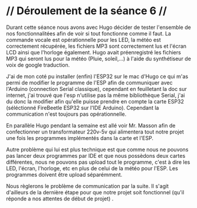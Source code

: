 # // Déroulement de la séance 6 //

Durant cette séance nous avons avec Hugo décider de tester l'ensemble de nos fonctionnalitées afin de voir si tout fonctionne 
comme il faut. La commande vocale est opérationnelle pour les LED, la météo est correctement récupérée, les fichiers MP3 sont correctement lus et l'écran LCD ainsi que l'horloge également.
Hugo avait préenregistré les fichiers MP3 qui seront lus pour la météo (Pluie, soleil,...) à l'aide du synthétiseur de voix de google traduction.

J'ai de mon coté pu installer (enfin) l'ESP32 sur le mac d'Hugo ce qui m'as permi de modifier le programme de l'ESP afin de communiquer avec l'Arduino (connection Serial classique), cependant en feuilletant la doc sur internet, j'ai trouvé que l'esp n'utilise pas la même bibliothèque Serial, j'ai du donc la modifier afin qu'elle puisse prendre en compte la carte ESP32 (séléctionné FireBeetle ESP32 sur l'IDE Arduino). Cependant la communication n'est toujours pas opérationnelle. 

En parallèle Hugo pendant la semaine est allé voir Mr. Masson afin de confectionner un transformateur 220v-5v qui alimentera tout notre projet une fois les programmes implémentés dans la carte et l'ESP.

Autre problème qui lui est plus technique est que comme nous ne pouvons pas lancer deux programmes par IDE et que nous possèdons deux cartes différentes, nous ne pouvons pas upload tout le programme, c'est à dire les LED, l'écran, l'horloge, etc en plus de celui de la météo pour l'ESP. Les programmes doivent être upload séparémment.


Nous règlerons le problème de communication par la suite. Il s'agit d'ailleurs de la dernière étape pour que notre projet soit fonctionnel (qu'il réponde a nos attentes de début de projet) .
